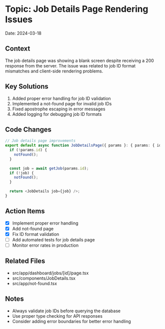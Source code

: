 # Topic: Job Details Page Rendering Issues
Date: 2024-03-18

## Context
The job details page was showing a blank screen despite receiving a 200 response from the server. The issue was related to job ID format mismatches and client-side rendering problems.

## Key Solutions
1. Added proper error handling for job ID validation
2. Implemented a not-found page for invalid job IDs
3. Fixed apostrophe escaping in error messages
4. Added logging for debugging job ID formats

## Code Changes
```typescript
// Job details page improvements
export default async function JobDetailsPage({ params }: { params: { id: string } }) {
  if (!params.id) {
    notFound();
  }
  
  const job = await getJob(params.id);
  if (!job) {
    notFound();
  }
  
  return <JobDetails job={job} />;
}
```

## Action Items
- [x] Implement proper error handling
- [x] Add not-found page
- [x] Fix ID format validation
- [ ] Add automated tests for job details page
- [ ] Monitor error rates in production

## Related Files
- src/app/dashboard/jobs/[id]/page.tsx
- src/components/JobDetails.tsx
- src/app/not-found.tsx

## Notes
- Always validate job IDs before querying the database
- Use proper type checking for API responses
- Consider adding error boundaries for better error handling 